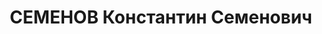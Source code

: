 ---
title: СЕМЕНОВ Константин Семенович
description: "Род. в 1898, Боровичский р-н, д. Манушино, русский, б/п. Проживал: Новгородская\
  \ обл., Мошенской р-н, д. Меглецы. Счетовод конторы \"Ленфураж\" \n  Арестован 27.11.1937.\
  \ Приговор: 10 лет лагерей"
---